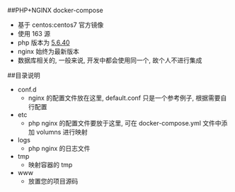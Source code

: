 ##PHP+NGINX docker-compose
* 基于 centos:centos7 官方镜像
* 使用 163 源
* php 版本为 [5.6.40](https://www.php.net/distributions/php-5.6.40.tar.gz)
* nginx 始终为最新版本
* 数据库相关的, 一般来说, 开发中都会使用同一个, 故个人不进行集成

##目录说明
* conf.d
    * nginx 的配置文件放在这里, default.conf 只是一个参考例子, 根据需要自行配置
* etc
    * php nginx 的配置文件要放于这里, 可在 docker-compose.yml 文件中添加 volumns 进行映射
* logs
    * php nginx 的日志文件
* tmp
    * 映射容器的 tmp
* www
    * 放置您的项目源码
